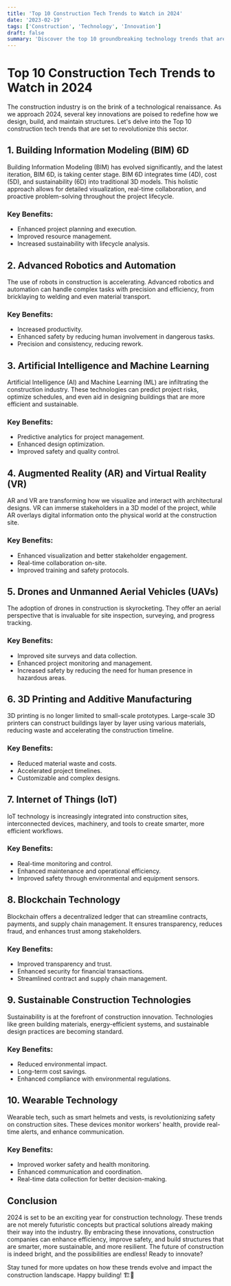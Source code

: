 ```yaml
---
title: 'Top 10 Construction Tech Trends to Watch in 2024'
date: '2023-02-19'
tags: ['Construction', 'Technology', 'Innovation']
draft: false
summary: 'Discover the top 10 groundbreaking technology trends that are set to revolutionize the construction industry in 2024 and beyond.'
---
```


# Top 10 Construction Tech Trends to Watch in 2024

The construction industry is on the brink of a technological renaissance. As we approach 2024, several key innovations are poised to redefine how we design, build, and maintain structures. Let's delve into the Top 10 construction tech trends that are set to revolutionize this sector.

## 1. **Building Information Modeling (BIM) 6D**

Building Information Modeling (BIM) has evolved significantly, and the latest iteration, BIM 6D, is taking center stage. BIM 6D integrates time (4D), cost (5D), and sustainability (6D) into traditional 3D models. This holistic approach allows for detailed visualization, real-time collaboration, and proactive problem-solving throughout the project lifecycle.

### Key Benefits:
- Enhanced project planning and execution.
- Improved resource management.
- Increased sustainability with lifecycle analysis.

## 2. **Advanced Robotics and Automation**

The use of robots in construction is accelerating. Advanced robotics and automation can handle complex tasks with precision and efficiency, from bricklaying to welding and even material transport.

### Key Benefits:
- Increased productivity.
- Enhanced safety by reducing human involvement in dangerous tasks.
- Precision and consistency, reducing rework.

## 3. **Artificial Intelligence and Machine Learning**

Artificial Intelligence (AI) and Machine Learning (ML) are infiltrating the construction industry. These technologies can predict project risks, optimize schedules, and even aid in designing buildings that are more efficient and sustainable.

### Key Benefits:
- Predictive analytics for project management.
- Enhanced design optimization.
- Improved safety and quality control.

## 4. **Augmented Reality (AR) and Virtual Reality (VR)**

AR and VR are transforming how we visualize and interact with architectural designs. VR can immerse stakeholders in a 3D model of the project, while AR overlays digital information onto the physical world at the construction site.

### Key Benefits:
- Enhanced visualization and better stakeholder engagement.
- Real-time collaboration on-site.
- Improved training and safety protocols.

## 5. **Drones and Unmanned Aerial Vehicles (UAVs)**

The adoption of drones in construction is skyrocketing. They offer an aerial perspective that is invaluable for site inspection, surveying, and progress tracking.

### Key Benefits:
- Improved site surveys and data collection.
- Enhanced project monitoring and management.
- Increased safety by reducing the need for human presence in hazardous areas.

## 6. **3D Printing and Additive Manufacturing**

3D printing is no longer limited to small-scale prototypes. Large-scale 3D printers can construct buildings layer by layer using various materials, reducing waste and accelerating the construction timeline.

### Key Benefits:
- Reduced material waste and costs.
- Accelerated project timelines.
- Customizable and complex designs.

## 7. **Internet of Things (IoT)**

IoT technology is increasingly integrated into construction sites, interconnected devices, machinery, and tools to create smarter, more efficient workflows.

### Key Benefits:
- Real-time monitoring and control.
- Enhanced maintenance and operational efficiency.
- Improved safety through environmental and equipment sensors.

## 8. **Blockchain Technology**

Blockchain offers a decentralized ledger that can streamline contracts, payments, and supply chain management. It ensures transparency, reduces fraud, and enhances trust among stakeholders.

### Key Benefits:
- Improved transparency and trust.
- Enhanced security for financial transactions.
- Streamlined contract and supply chain management.

## 9. **Sustainable Construction Technologies**

Sustainability is at the forefront of construction innovation. Technologies like green building materials, energy-efficient systems, and sustainable design practices are becoming standard.

### Key Benefits:
- Reduced environmental impact.
- Long-term cost savings.
- Enhanced compliance with environmental regulations.

## 10. **Wearable Technology**

Wearable tech, such as smart helmets and vests, is revolutionizing safety on construction sites. These devices monitor workers' health, provide real-time alerts, and enhance communication.

### Key Benefits:
- Improved worker safety and health monitoring.
- Enhanced communication and coordination.
- Real-time data collection for better decision-making.

## Conclusion

2024 is set to be an exciting year for construction technology. These trends are not merely futuristic concepts but practical solutions already making their way into the industry. By embracing these innovations, construction companies can enhance efficiency, improve safety, and build structures that are smarter, more sustainable, and more resilient. The future of construction is indeed bright, and the possibilities are endless! Ready to innovate?

Stay tuned for more updates on how these trends evolve and impact the construction landscape. Happy building! 🏗️🚀